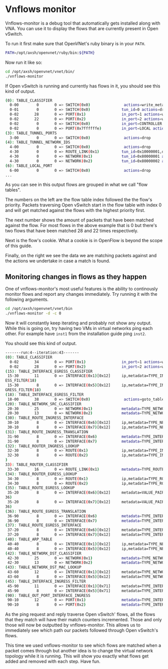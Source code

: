 # Vnflows monitor

Vnflows-monitor is a debug tool that automatically gets installed along with VNA. You can use it to display the flows that are currently present in Open vSwitch.

To run it first make sure that OpenVNet's ruby binary is in your `PATH`.

```bash
PATH=/opt/axsh/openvnet/ruby/bin:${PATH}
```

Now run it like so:

```bash
cd /opt/axsh/openvnet/vnet/bin/
./vnflows-monitor
```

If Open vSwitch is running and currently has flows in it, you should see this kind of output.

```bash
(0): TABLE_CLASSIFIER
  0-00        0       0 => SWITCH(0x0)               actions=write_metadata:REMOTE(0x0),goto_table:TABLE_TUNNEL_PORTS(3)
  0-01        0       0 => SWITCH(0x0)              tun_id=0 actions=drop
  0-02       28       0 => PORT(0x1)                in_port=1 actions=write_metadata:TYPE_INTERFACE|LOCAL(0x1),goto_table:TABLE_INTERFACE_EGRESS_CLASSIFIER(15)
  0-02       22       0 => PORT(0x2)                in_port=2 actions=write_metadata:TYPE_INTERFACE|LOCAL(0x5),goto_table:TABLE_INTERFACE_EGRESS_CLASSIFIER(15)
  0-02        0       0 => SWITCH(0x0)              in_port=CONTROLLER actions=write_metadata:LOCAL|NO_CONTROLLER(0x0),goto_table:TABLE_CONTROLLER_PORT(7)
  0-02        0       0 => PORT(0x7ffffffe)         in_port=LOCAL actions=write_metadata:LOCAL(0x0),goto_table:TABLE_LOCAL_PORT(6)
(3): TABLE_TUNNEL_PORTS
  3-00        0       0 => SWITCH(0x0)               actions=drop
(4): TABLE_TUNNEL_NETWORK_IDS
  4-00        0       0 => SWITCH(0x0)               actions=drop
  4-30        0       0 => ROUTE_LINK(0x1)          tun_id=0x10000001,dl_dst=02:00:10:00:00:01 actions=write_metadata:TYPE_ROUTE_LINK(0x1),goto_table:TABLE_ROUTER_CLASSIFIER(33)
  4-30        0       0 => NETWORK(0x1)             tun_id=0x80000001 actions=write_metadata:TYPE_NETWORK(0x1),goto_table:TABLE_NETWORK_SRC_CLASSIFIER(20)
  4-30        0       0 => NETWORK(0x2)             tun_id=0x80000002 actions=write_metadata:TYPE_NETWORK(0x2),goto_table:TABLE_NETWORK_SRC_CLASSIFIER(20)
(6): TABLE_LOCAL_PORT
  6-00        0       0 => SWITCH(0x0)               actions=drop
...
```

As you can see in this output flows are grouped in what we call "flow tables".

The numbers on the left are the flow table index followed the the flow's priority. Packets traversing Open vSwitch start in the flow table with index 0 and will get matched against the flows with the highest priority first.

The next number shows the amount of packets that have been matched against the flow. For most flows in the above example that is 0 but there's two flows that have been matched 28 and 22 times respectively.

Next is the flow's cookie. What a cookie is in OpenFlow is beyond the scope of this guide.

Finally, on the right we see the data we are matching packets against and the actions we undertake in case a match is found.

## Monitoring changes in flows as they happen

One of vnflows-monitor's most useful features is the ability to continously monitor flows and report any changes immediately. Try running it with the following arguments.

```bash
cd /opt/axsh/openvnet/vnet/bin
./vnflows-monitor -d -c 0
```

Now it will constantly keep iterating and probably not show any output. While this is going on, try having two VMs in virtual networks ping each other. For example have `inst1` from the installation guide ping `inst2`.

You should see this kind of output.

```bash
-------run:4--iteration:43-------
(0): TABLE_CLASSIFIER
  0-02       34       0 => PORT(0x1)                in_port=1 actions=write_metadata:TYPE_INTERFACE|LOCAL(0x1),goto_table:TABLE_INTERFACE_EGRESS_CLASSIFIER(15)
  0-02       28       0 => PORT(0x2)                in_port=2 actions=write_metadata:TYPE_INTERFACE|LOCAL(0x5),goto_table:TABLE_INTERFACE_EGRESS_CLASSIFIER(15)
(15): TABLE_INTERFACE_EGRESS_CLASSIFIER
 15-30       11       0 => INTERFACE(0x1)[0x12]     ip,metadata=TYPE_INTERFACE(0x1),dl_src=10:54:ff:00:00:01,nw_src=10.100.0.10 actions=write_metadata:TYPE_NETWORK(0x1),goto_table:TABLE_INTERFACE_EGR
ESS_FILTER(18)
 15-30        8       0 => INTERFACE(0x5)[0x12]     ip,metadata=TYPE_INTERFACE(0x5),dl_src=10:54:ff:00:00:02,nw_src=192.168.50.10 actions=write_metadata:TYPE_NETWORK(0x2),goto_table:TABLE_INTERFACE_E
GRESS_FILTER(18)
(18): TABLE_INTERFACE_EGRESS_FILTER
 18-00       38       0 => SWITCH(0x0)               actions=goto_table:TABLE_NETWORK_SRC_CLASSIFIER(20)
(20): TABLE_NETWORK_SRC_CLASSIFIER
 20-30       25       0 => NETWORK(0x1)             metadata=TYPE_NETWORK(0x1) actions=goto_table:TABLE_ROUTE_INGRESS_INTERFACE(30)
 20-30       13       0 => NETWORK(0x2)             metadata=TYPE_NETWORK(0x2) actions=goto_table:TABLE_ROUTE_INGRESS_INTERFACE(30)
(30): TABLE_ROUTE_INGRESS_INTERFACE
 30-10        8       0 => INTERFACE(0x6)[0x12]     ip,metadata=TYPE_NETWORK(0x1),dl_dst=02:00:00:00:02:01 actions=write_metadata:TYPE_INTERFACE(0x6),goto_table:TABLE_ROUTE_INGRESS_TRANSLATION(31)
 30-10        8       0 => INTERFACE(0x7)[0x12]     ip,metadata=TYPE_NETWORK(0x2),dl_dst=02:00:00:00:02:02 actions=write_metadata:TYPE_INTERFACE(0x7),goto_table:TABLE_ROUTE_INGRESS_TRANSLATION(31)
(31): TABLE_ROUTE_INGRESS_TRANSLATION
 31-90        8       0 => INTERFACE(0x6)           metadata=TYPE_INTERFACE(0x6) actions=goto_table:TABLE_ROUTER_INGRESS_LOOKUP(32)
 31-90        8       0 => INTERFACE(0x7)           metadata=TYPE_INTERFACE(0x7) actions=goto_table:TABLE_ROUTER_INGRESS_LOOKUP(32)
(32): TABLE_ROUTER_INGRESS_LOOKUP
 32-30        8       0 => ROUTE(0x1)               ip,metadata=TYPE_INTERFACE(0x6),nw_src=10.100.0.0/24 actions=write_metadata:TYPE_ROUTE_LINK|REFLECTION(0x1),goto_table:TABLE_ROUTER_CLASSIFIER(33)
 32-30        8       0 => ROUTE(0x2)               ip,metadata=TYPE_INTERFACE(0x7),nw_src=192.168.50.0/24 actions=write_metadata:TYPE_ROUTE_LINK|REFLECTION(0x1),goto_table:TABLE_ROUTER_CLASSIFIER(33
)
33): TABLE_ROUTER_CLASSIFIER
 33-30       16       0 => ROUTE_LINK(0x1)          metadata=TYPE_ROUTE_LINK(0x1) actions=goto_table:TABLE_ROUTER_EGRESS_LOOKUP(34)
(34): TABLE_ROUTER_EGRESS_LOOKUP
 34-30        8       0 => ROUTE(0x1)               ip,metadata=TYPE_ROUTE_LINK(0x1),nw_dst=10.100.0.0/24 actions=write_metadata:0x8000000600000001,goto_table:TABLE_ROUTE_EGRESS_LOOKUP(35)
 34-30        8       0 => ROUTE(0x2)               ip,metadata=TYPE_ROUTE_LINK(0x1),nw_dst=192.168.50.0/24 actions=write_metadata:0x8000000700000001,goto_table:TABLE_ROUTE_EGRESS_LOOKUP(35)
(35): TABLE_ROUTE_EGRESS_LOOKUP
 35-20        8       0 => INTERFACE(0x6)[0x12]     metadata=VALUE_PAIR(0x8000000600000000/0xffffffff00000000)(0x0) actions=write_metadata:0x702000000000006,goto_table:TABLE_ROUTE_EGRESS_TRANSLATION(
36)
 35-20        8       0 => INTERFACE(0x7)[0x12]     metadata=VALUE_PAIR(0x8000000700000000/0xffffffff00000000)(0x0) actions=write_metadata:0x702000000000007,goto_table:TABLE_ROUTE_EGRESS_TRANSLATION(
36)
(36): TABLE_ROUTE_EGRESS_TRANSLATION
 36-90        8       0 => INTERFACE(0x6)           metadata=TYPE_INTERFACE(0x6) actions=goto_table:TABLE_ROUTE_EGRESS_INTERFACE(37)
 36-90        8       0 => INTERFACE(0x7)           metadata=TYPE_INTERFACE(0x7) actions=goto_table:TABLE_ROUTE_EGRESS_INTERFACE(37)
(37): TABLE_ROUTE_EGRESS_INTERFACE
 37-20        8       0 => INTERFACE(0x6)[0x12]     metadata=TYPE_INTERFACE(0x6) actions=set_field:02:00:00:00:02:01->eth_src,write_metadata:TYPE_NETWORK(0x1),goto_table:TABLE_ARP_TABLE(40)
 37-20        8       0 => INTERFACE(0x7)[0x12]     metadata=TYPE_INTERFACE(0x7) actions=set_field:02:00:00:00:02:02->eth_src,write_metadata:TYPE_NETWORK(0x2),goto_table:TABLE_ARP_TABLE(40)
(40): TABLE_ARP_TABLE
 40-40        8       0 => INTERFACE(0x1)[0x12]     ip,metadata=TYPE_NETWORK(0x1),nw_dst=10.100.0.10 actions=set_field:10:54:ff:00:00:01->eth_dst,goto_table:TABLE_NETWORK_DST_CLASSIFIER(42)
 40-40        8       0 => INTERFACE(0x5)[0x12]     ip,metadata=TYPE_NETWORK(0x2),nw_dst=192.168.50.10 actions=set_field:10:54:ff:00:00:02->eth_dst,goto_table:TABLE_NETWORK_DST_CLASSIFIER(42)
(42): TABLE_NETWORK_DST_CLASSIFIER
 42-30       25       0 => NETWORK(0x1)             metadata=TYPE_NETWORK(0x1) actions=goto_table:TABLE_NETWORK_DST_MAC_LOOKUP(43)
 42-30       13       0 => NETWORK(0x2)             metadata=TYPE_NETWORK(0x2) actions=goto_table:TABLE_NETWORK_DST_MAC_LOOKUP(43)
(43): TABLE_NETWORK_DST_MAC_LOOKUP
 43-60       12       0 => INTERFACE(0x1)[0x12]     metadata=TYPE_NETWORK(0x1),dl_dst=10:54:ff:00:00:01 actions=write_metadata:TYPE_INTERFACE(0x1),goto_table:TABLE_INTERFACE_INGRESS_FILTER(45)
 43-60        8       0 => INTERFACE(0x5)[0x12]     metadata=TYPE_NETWORK(0x2),dl_dst=10:54:ff:00:00:02 actions=write_metadata:TYPE_INTERFACE(0x5),goto_table:TABLE_INTERFACE_INGRESS_FILTER(45)
(45): TABLE_INTERFACE_INGRESS_FILTER
 45-90       11       0 => INTERFACE(0x1)[0x71]     metadata=TYPE_INTERFACE(0x1) actions=goto_table:TABLE_OUT_PORT_INTERFACE_INGRESS(90)
 45-90        8       0 => INTERFACE(0x5)[0x71]     metadata=TYPE_INTERFACE(0x5) actions=goto_table:TABLE_OUT_PORT_INTERFACE_INGRESS(90)
(90): TABLE_OUT_PORT_INTERFACE_INGRESS
 90-10       12       0 => PORT(0x1)                metadata=TYPE_INTERFACE(0x1) actions=output:1
 90-10        8       0 => PORT(0x2)                metadata=TYPE_INTERFACE(0x5) actions=output:2

```

As the ping request and reply traverse Open vSwitch' flows, all the flows that they match will have their match counters incremented. Those and only those will now be outputted by vnflows-monitor. This allows us to immediately see which path our packets followed through Open vSwitch's flows.

This time we used vnflows-monitor to see which flows are matched when a packet comes through but another idea is to change the virtual network topology while it is running. This will show you exactly what flows get added and removed with each step. Have fun.
